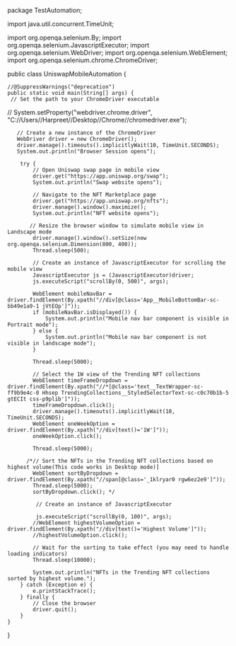 package TestAutomation;



import java.util.concurrent.TimeUnit;

import org.openqa.selenium.By;
import org.openqa.selenium.JavascriptExecutor;
import org.openqa.selenium.WebDriver;
import org.openqa.selenium.WebElement;
import org.openqa.selenium.chrome.ChromeDriver;

public class UniswapMobileAutomation {

    //@SuppressWarnings("deprecation")
	public static void main(String[] args) {
     // Set the path to your ChromeDriver executable
   //   System.setProperty("webdriver.chrome.driver", "C://Users//Harpreet//Desktop//Chrome//chromedriver.exe");
      
       // Create a new instance of the ChromeDriver
       WebDriver driver = new ChromeDriver();
       driver.manage().timeouts().implicitlyWait(10, TimeUnit.SECONDS);
       System.out.println("Browser Session opens");

        try {
            // Open Uniswap swap page in mobile view
            driver.get("https://app.uniswap.org/swap");
            System.out.println("Swap website opens");
            
            // Navigate to the NFT Marketplace page
            driver.get("https://app.uniswap.org/nfts");
            driver.manage().window().maximize();
            System.out.println("NFT website opens");
            
           // Resize the browser window to simulate mobile view in Landscape mode
            driver.manage().window().setSize(new org.openqa.selenium.Dimension(800, 400));
            Thread.sleep(500);
            
            // Create an instance of JavascriptExecutor for scrolling the mobile view
            JavascriptExecutor js = (JavascriptExecutor)driver;
            js.executeScript("scrollBy(0, 500)", args);
           
            WebElement mobileNavBar = driver.findElement(By.xpath("//div[@class='App__MobileBottomBar-sc-bb49e1a9-1 jVtEOp']"));
            if (mobileNavBar.isDisplayed()) {
                System.out.println("Mobile nav bar component is visible in Portrait mode");
            } else {
                System.out.println("Mobile nav bar component is not visible in landscape mode");
            }

            Thread.sleep(5000);
            
            // Select the 1W view of the Trending NFT collections
            WebElement timeFrameDropdown = driver.findElement(By.xpath("//*[@class='text__TextWrapper-sc-ff9b9e4c-0 Hhsep TrendingCollections__StyledSelectorText-sc-c0c70b1b-5 gtECIt css-p9plib']"));
            timeFrameDropdown.click();
            driver.manage().timeouts().implicitlyWait(10, TimeUnit.SECONDS);
            WebElement oneWeekOption = driver.findElement(By.xpath("//div[text()='1W']"));
            oneWeekOption.click();
            
            Thread.sleep(5000);

          /*// Sort the NFTs in the Trending NFT collections based on highest volume(This code works in Desktop mode)]
            WebElement sortByDropdown = driver.findElement(By.xpath("//span[@class='_1klryar0 rgw6ez2e9']"));
            Thread.sleep(5000);
            sortByDropdown.click(); */
            
             // Create an instance of JavascriptExecutor
        
             js.executeScript("scrollBy(0, 100)", args);
            //WebElement highestVolumeOption = driver.findElement(By.xpath("//div[text()='Highest Volume']"));
            //highestVolumeOption.click();

            // Wait for the sorting to take effect (you may need to handle loading indicators)
            Thread.sleep(10000);

            System.out.println("NFTs in the Trending NFT collections sorted by highest volume."); 
        } catch (Exception e) {
            e.printStackTrace();
        } finally {
            // Close the browser
            driver.quit();
        }
    }
}
